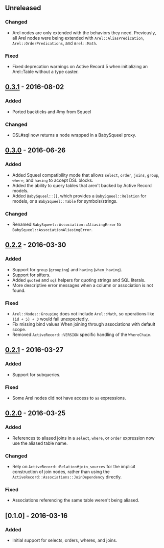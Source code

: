 ## Unreleased
### Changed
- Arel nodes are only extended with the behaviors they need. Previously, all Arel nodes were being extended with `Arel::AliasPredication`, `Arel::OrderPredications`, and `Arel::Math`.

### Fixed
- Fixed deprecation warnings on Active Record 5 when initializing an Arel::Table without a type caster.

## [0.3.1] - 2016-08-02
### Added
- Ported backticks and #my from Squeel

### Changed
- DSL#sql now returns a node wrapped in a BabySqueel proxy.

## [0.3.0] - 2016-06-26
### Added
- Added Squeel compatibility mode that allows `select`, `order`, `joins`, `group`, `where`, and `having` to accept DSL blocks.
- Added the ability to query tables that aren't backed by Active Record models.
- Added `BabySqueel::[]`, which provides a `BabySqueel::Relation` for models, or a `BabySqueel::Table` for symbols/strings.

### Changed
- Renamed `BabySqueel::Association::AliasingError` to `BabySqueel::AssociationAliasingError`.

## [0.2.2] - 2016-03-30
### Added
- Support for `group` (`grouping`) and `having` (`when_having`).
- Support for sifters.
- Added `quoted` and `sql` helpers for quoting strings and SQL literals.
- More descriptive error messages when a column or association is not found.

### Fixed
- `Arel::Nodes::Grouping` does not include `Arel::Math`, so operations like `(id + 5) + 3` would fail unexpectedly.
- Fix missing bind values When joining through associations with default scope.
- Removed `ActiveRecord::VERSION` specific handling of the `WhereChain`.

## [0.2.1] - 2016-03-27
### Added
- Support for subqueries.

### Fixed
- Some Arel nodes did not have access to `as` expressions.

## [0.2.0] - 2016-03-25
### Added
- References to aliased joins in a `select`, `where`, or `order` expression now use the aliased table name.

### Changed
- Rely on `ActiveRecord::Relation#join_sources` for the implicit construction of join nodes, rather than using the `ActiveRecord::Associations::JoinDependency` directly.

### Fixed

- Associations referencing the same table weren't being aliased.

## [0.1.0] - 2016-03-16
### Added
- Initial support for selects, orders, wheres, and joins.

[Unreleased]: https://github.com/rzane/baby_squeel/compare/v0.3.1...HEAD
[0.3.1]: https://github.com/rzane/baby_squeel/compare/v0.3.0...v0.3.1
[0.3.0]: https://github.com/rzane/baby_squeel/compare/v0.2.2...v0.3.0
[0.2.2]: https://github.com/rzane/baby_squeel/compare/v0.2.1...v0.2.2
[0.2.1]: https://github.com/rzane/baby_squeel/compare/v0.2.0...v0.2.1
[0.2.0]: https://github.com/rzane/baby_squeel/compare/v0.1.0...v0.2.0

